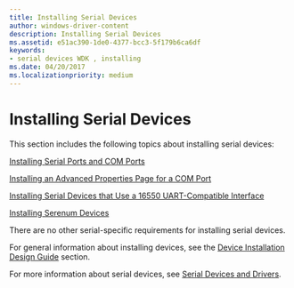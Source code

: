 ```yaml
---
title: Installing Serial Devices
author: windows-driver-content
description: Installing Serial Devices
ms.assetid: e51ac390-1de0-4377-bcc3-5f179b6ca6df
keywords:
- serial devices WDK , installing
ms.date: 04/20/2017
ms.localizationpriority: medium
---
```


# Installing Serial Devices





This section includes the following topics about installing serial devices:

[Installing Serial Ports and COM Ports](installing-serial-ports-and-com-ports.md)

[Installing an Advanced Properties Page for a COM Port](installing-an-advanced-properties-page-for-a-com-port.md)

[Installing Serial Devices that Use a 16550 UART-Compatible Interface](installing-serial-devices-that-use-a-16550-uart-compatible-interface.md)

[Installing Serenum Devices](installing-serenum-devices.md)

There are no other serial-specific requirements for installing serial devices.

For general information about installing devices, see the [Device Installation Design Guide](https://msdn.microsoft.com/library/windows/hardware/ff541156) section.

For more information about serial devices, see [Serial Devices and Drivers](https://msdn.microsoft.com/library/windows/hardware/ff547451).

 

 




